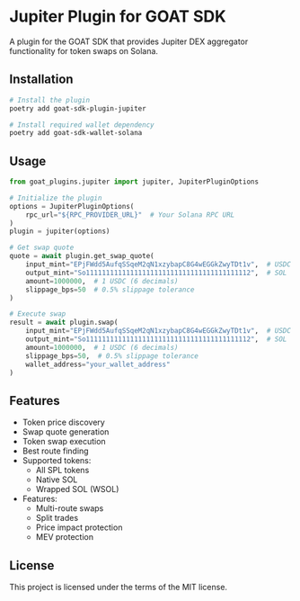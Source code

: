 # Jupiter Plugin for GOAT SDK

A plugin for the GOAT SDK that provides Jupiter DEX aggregator functionality for token swaps on Solana.

## Installation

```bash
# Install the plugin
poetry add goat-sdk-plugin-jupiter

# Install required wallet dependency
poetry add goat-sdk-wallet-solana
```

## Usage

```python
from goat_plugins.jupiter import jupiter, JupiterPluginOptions

# Initialize the plugin
options = JupiterPluginOptions(
    rpc_url="${RPC_PROVIDER_URL}"  # Your Solana RPC URL
)
plugin = jupiter(options)

# Get swap quote
quote = await plugin.get_swap_quote(
    input_mint="EPjFWdd5AufqSSqeM2qN1xzybapC8G4wEGGkZwyTDt1v",  # USDC
    output_mint="So11111111111111111111111111111111111111112",  # SOL
    amount=1000000,  # 1 USDC (6 decimals)
    slippage_bps=50  # 0.5% slippage tolerance
)

# Execute swap
result = await plugin.swap(
    input_mint="EPjFWdd5AufqSSqeM2qN1xzybapC8G4wEGGkZwyTDt1v",  # USDC
    output_mint="So11111111111111111111111111111111111111112",  # SOL
    amount=1000000,  # 1 USDC (6 decimals)
    slippage_bps=50,  # 0.5% slippage tolerance
    wallet_address="your_wallet_address"
)
```

## Features

- Token price discovery
- Swap quote generation
- Token swap execution
- Best route finding
- Supported tokens:
  - All SPL tokens
  - Native SOL
  - Wrapped SOL (WSOL)
- Features:
  - Multi-route swaps
  - Split trades
  - Price impact protection
  - MEV protection

## License

This project is licensed under the terms of the MIT license.
